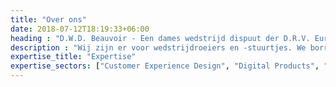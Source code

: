 ```yaml
---
title: "Over ons"
date: 2018-07-12T18:19:33+06:00
heading : "D.W.D. Beauvoir - Een dames wedstrijd dispuut der D.R.V. Euros"
description : "Wij zijn er voor wedstrijdroeiers en -stuurtjes. We borrelen elke donderdag op de Sevende Camer en organiseren daarnaast ook nog activiteiten, onder andere het de Wedstrijdavond tijdens de NIKE, het Zomerdiner en het Lintendiner."
expertise_title: "Expertise"
expertise_sectors: ["Customer Experience Design", "Digital Products", "Development", "Campaign & Content", "Employer Branding", "Animation & Motion Graphics", "Packaging & Product Design", "Retail & Spacial", "Print & Editorial Design", "Concept/Text", "Information Design"]
---
```

